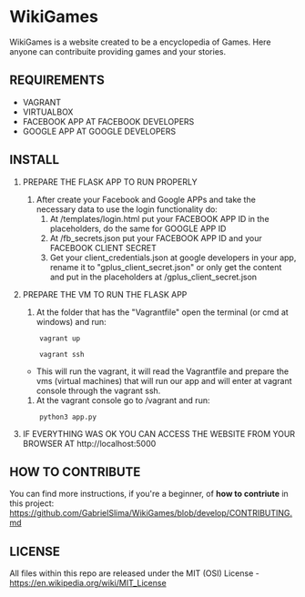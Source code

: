 # WikiGames
WikiGames is a website created to be a encyclopedia of Games.
Here anyone can contribuite providing games and your stories.

## REQUIREMENTS
*  VAGRANT
*  VIRTUALBOX
*  FACEBOOK APP AT FACEBOOK DEVELOPERS
*  GOOGLE APP AT GOOGLE DEVELOPERS

## INSTALL
1. PREPARE THE FLASK APP TO RUN PROPERLY
    1. After create your Facebook and Google APPs and take the necessary data to use the login functionality do:
        1. At /templates/login.html put your FACEBOOK APP ID in the placeholders, do the same for GOOGLE APP ID
        1. At /fb_secrets.json put your FACEBOOK APP ID and your FACEBOOK CLIENT SECRET
        1. Get your client_credentials.json at google developers in your app, rename it to "gplus_client_secret.json" or only get the content and put in the placeholders at /gplus_client_secret.json

1. PREPARE THE VM TO RUN THE FLASK APP
    1. At the folder that has the "Vagrantfile" open the terminal (or cmd at windows) and run:
    ```
        vagrant up

        vagrant ssh
    ```
    * This will run the vagrant, it will read the Vagrantfile and prepare the vms (virtual machines) that will run our app and will enter at vagrant console through the vagrant ssh.
    1. At the vagrant console go to /vagrant and run:
    ```
        python3 app.py
    ```
1. IF EVERYTHING WAS OK YOU CAN ACCESS THE WEBSITE FROM YOUR BROWSER AT http://localhost:5000

## HOW TO CONTRIBUTE 
You can find more instructions, if you're a beginner, of **how to contriute** in this project: https://github.com/GabrielSlima/WikiGames/blob/develop/CONTRIBUTING.md

## LICENSE

All files within this repo are released under the MIT (OSI) License - https://en.wikipedia.org/wiki/MIT_License